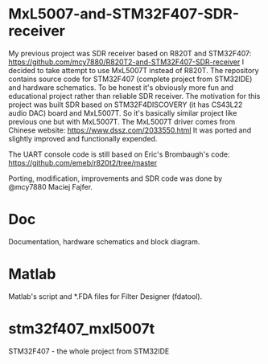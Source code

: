 # MxL5007-and-STM32F407-SDR-receiver
My previous project was SDR receiver based on R820T and STM32F407: https://github.com/mcy7880/R820T2-and-STM32F407-SDR-receiver I decided to take attempt to use MxL5007T instead of R820T. The repository contains source code for STM32F407 (complete project from STM32IDE) and hardware schematics. To be honest it's obviously more fun and educational project rather than reliable SDR receiver. The motivation for this project was built SDR based on STM32F4DISCOVERY (it has CS43L22 audio DAC) board and MxL5007T. So it's basically similar project like previous one but with MxL5007T. The MxL5007T driver comes from Chinese website: https://www.dssz.com/2033550.html It was ported and slightly improved and functionally expended.

The UART console code is still based on Eric's Brombaugh's code: https://github.com/emeb/r820t2/tree/master

Porting, modification, improvements and SDR code was done by @mcy7880 Maciej Fajfer.

# Doc
Documentation, hardware schematics and block diagram.

# Matlab
Matlab's script and *.FDA files for Filter Designer (fdatool).

# stm32f407_mxl5007t
STM32F407 - the whole project from STM32IDE
